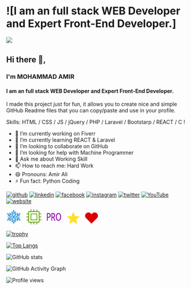 # ![I  am an full stack WEB Developer and Expert Front-End Developer.]
<img src="https://www.facebook.com/photo/?fbid=274199990559367&set=a.116133406366027](https://avatars.githubusercontent.com/u/105806631?v=4"/>

## Hi there 👋,
### I'm MOHAMMAD AMIR
#### I  am an full stack WEB Developer and Expert Front-End Developer.
I made this project just for fun, it allows you to create nice and simple GitHub Readme files that you can copy/paste and use in your profile.

Skills: HTML / CSS / JS /  jQuery / PHP / Laravel / Bootstarp / REACT /  C !

- 🔭 I’m currently working on Fiverr 
- 🌱 I’m currently learning REACT & Laravel 
- 👯 I’m looking to collaborate on GitHub 
- 🤔 I’m looking for help with Machine Programmer 
- 💬 Ask me about Working Skill 
- 📫 How to reach me: Hard Work 
- 😄 Pronouns: Amir Ali 
- ⚡ Fun fact: Python Coding 


[<img src='https://cdn.jsdelivr.net/npm/simple-icons@3.0.1/icons/github.svg' alt='github' height='40'>](https://github.com/AmirWorkplace)  [<img src='https://cdn.jsdelivr.net/npm/simple-icons@3.0.1/icons/linkedin.svg' alt='linkedin' height='40'>](https://www.linkedin.com/in/mohammad-amir-727370242/)  [<img src='https://cdn.jsdelivr.net/npm/simple-icons@3.0.1/icons/facebook.svg' alt='facebook' height='40'>](https://www.facebook.com/syedamir0/)  [<img src='https://cdn.jsdelivr.net/npm/simple-icons@3.0.1/icons/instagram.svg' alt='instagram' height='40'>](https://www.instagram.com/mohammad_amir_0_0/)  [<img src='https://cdn.jsdelivr.net/npm/simple-icons@3.0.1/icons/twitter.svg' alt='twitter' height='40'>](https://twitter.com/Mohamma70369813)  [<img src='https://cdn.jsdelivr.net/npm/simple-icons@3.0.1/icons/youtube.svg' alt='YouTube' height='40'>](https://www.youtube.com/channel/MoMohammad_Amir)  [<img src='https://cdn.jsdelivr.net/npm/simple-icons@3.0.1/icons/icloud.svg' alt='website' height='40'>](https://62a3760b5121e86d0c30b041--capable-kleicha-82fce8.netlify.app/?fbclid=IwAR1wIK0TkOhgyRA7qnujNr-ZWeaKokw9znvRWKTa0w2GFOX6Ih4_WmpljRI)  

<a href='https://archiveprogram.github.com/'><img src='https://raw.githubusercontent.com/acervenky/animated-github-badges/master/assets/acbadge.gif' width='40' height='40'></a> <a href='https://docs.github.com/en/developers'><img src='https://raw.githubusercontent.com/acervenky/animated-github-badges/master/assets/devbadge.gif' width='40' height='40'></a> <a href='https://github.com/pricing'><img src='https://raw.githubusercontent.com/acervenky/animated-github-badges/master/assets/pro.gif' width='40' height='40'></a> <a href='https://stars.github.com/'><img src='https://raw.githubusercontent.com/acervenky/animated-github-badges/master/assets/starbadge.gif' width='35' height='35'></a> <a href='https://docs.github.com/en/github/supporting-the-open-source-community-with-github-sponsors'><img src='https://raw.githubusercontent.com/acervenky/animated-github-badges/master/assets/sponsorbadge.gif' width='35' height='35'></a> 

[![trophy](https://github-profile-trophy.vercel.app/?username=AmirWorkplace)](https://github.com/ryo-ma/github-profile-trophy)

[![Top Langs](https://github-readme-stats.vercel.app/api/top-langs/?username=AmirWorkplace)](https://github.com/anuraghazra/github-readme-stats)

![GitHub stats](https://github-readme-stats.vercel.app/api?username=AmirWorkplace&show_icons=true&count_private=true)  

![GitHub Activity Graph](https://activity-graph.herokuapp.com/graph?username=AmirWorkplace)  

![Profile views](https://gpvc.arturio.dev/AmirWorkplace)  
